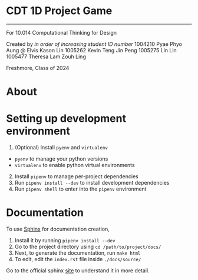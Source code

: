 # CDT 1D Project Game
___

For 10.014 Computational Thinking for Design

Created by
*in order of increasing student ID number*
1004210 Pyae Phyo Aung @ Elvis Kason Lin
1005262 Kevin Teng Jin Peng
1005275 Lin Lin
1005477 Theresa Lam Zouh Ling

Freshmore, Class of 2024

# About

# Setting up development environment

1. (Optional) Install `pyenv` and `virtualenv`
  * `pyenv` to manage your python versions
  * `virtualenv` to enable python virtual environments
2. Install `pipenv` to manage per-project dependencies
3. Run `pipenv install --dev` to install development dependencies
4. Run `pipenv shell` to enter into the `pipenv` environment

# Documentation

To use [Sphinx](https://packaging.python.org/tutorials/creating-documentation/) for documentation creation,

1. Install it by running `pipenv install --dev`
2. Go to the project directory using `cd /path/to/project/docs/`
3. Next, to generate the documentation, run `make html`
4. To edit, edit the `index.rst` file inside `./docs/source/`

Go to the official sphinx [site](https://www.sphinx-doc.org/en/master/usage/quickstart.html) to understand it in more detail.
